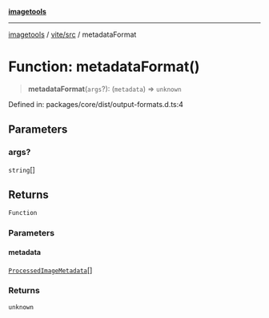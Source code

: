 [**imagetools**](../../../README.md)

***

[imagetools](../../../modules.md) / [vite/src](../README.md) / metadataFormat

# Function: metadataFormat()

> **metadataFormat**(`args`?): (`metadata`) => `unknown`

Defined in: packages/core/dist/output-formats.d.ts:4

## Parameters

### args?

`string`[]

## Returns

`Function`

### Parameters

#### metadata

[`ProcessedImageMetadata`](../interfaces/ProcessedImageMetadata.md)[]

### Returns

`unknown`
